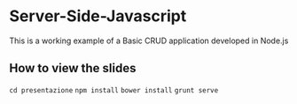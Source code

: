 # Server-Side-Javascript

This is a working example of a Basic CRUD application developed in Node.js

## How to view the slides

`cd presentazione`
`npm install`
`bower install`
`grunt serve`

